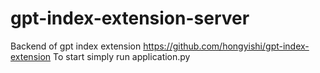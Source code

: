 # gpt-index-extension-server

Backend of gpt index extension https://github.com/hongyishi/gpt-index-extension
To start simply run application.py
